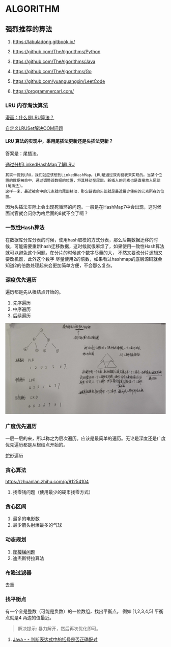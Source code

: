 # ALGORITHM

## 强烈推荐的算法

1. https://labuladong.gitbook.io/

1. https://github.com/TheAlgorithms/Python
1. https://github.com/TheAlgorithms/Java
1. https://github.com/TheAlgorithms/Go
1. https://github.com/yuanguangxin/LeetCode
1. https://programmercarl.com/

### LRU 内存淘汰算法

[漫画：什么是LRU算法？](https://zhuanlan.zhihu.com/p/52196637)

[自定义LRUSet解决OOM问题](https://www.jianshu.com/p/d7c3185dcb5f)

#### LRU 算法的实现中，采用尾插法更新还是头插法更新？

答案是：尾插法。

[通过分析LinkedHashMap了解LRU](https://www.jianshu.com/p/b8b00da28a49)

```
其实一提到LRU，我们就应该想到LinkedHashMap。LRU是通过双向链表来实现的。当某个位置的数据被命中，通过调整该数据的位置，将其移动至尾部。新插入的元素也是直接放入尾部(尾插法)。
这样一来，最近被命中的元素就向尾部移动，那么链表的头部就是最近最少使用的元素所在的位置。
```

因为头插法实际上会出现死循环的问题。一般是在HashMap7中会出现，这时候面试官就会问你为啥后面的8就不会了啊？


### 一致性Hash算法

在数据库分库分表的时候，使用hash取模的方式分表，那么后期数据迁移的时候，可能需要重新hash迁移数据，这时候就很麻烦了，如果使用一致性Hash算法就可以避免这个问题。在分片的时候这个数字尽量的大， 不然又要改分片逻辑又要改机器，此外这个数字
尽量使用2的倍数，如果看过hashmap的底层源码就会知道2的倍数处理起来会更加简单方便，不会那么复杂。

### 深度优先遍历

遍历都是先从根结点开始的。

1. 先序遍历
2. 中序遍历
3. 后续遍历

![](./img/DepthFirstTraversal.jpg)

### 广度优先遍历

一层一层的来，所以称之为层次遍历。应该是最简单的遍历。无论是深度还是广度优先遍历都是从根结点开始的。



蛇形遍历

### 贪心算法

https://zhuanlan.zhihu.com/p/91254104

1. 找零钱问题（使用最少的硬币找零方式）

### 贪心区间

1. 最多的电影数
1. 最少箭头射爆最多的气球

### 动态规划

1. [爬楼梯问题](https://docs.qq.com/doc/DSEFEUEdYSHJVcG1t)
2. 迪杰斯特拉算法


### 布隆过滤器

去重

### 找平衡点

有一个全是整数（可能是负数）的一位数组，找出平衡点。
例如 [1,2,3,4,5] 平衡点就是4.两边的值最近。

> 解决提示: 暴力解开，然后再次优化即可。


1. [Java - - 判断表达式中的括号是否正确配对](https://blog.csdn.net/u011033906/article/details/53856692)